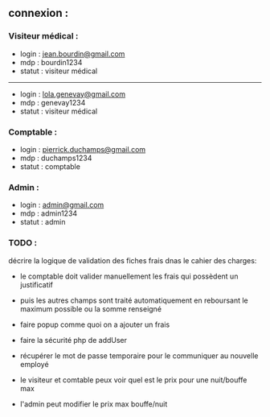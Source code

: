 ## connexion : 
### Visiteur médical :
* login : jean.bourdin@gmail.com
* mdp : bourdin1234
* statut : visiteur médical
---------------
* login : lola.genevay@gmail.com
* mdp : genevay1234
* statut : visiteur médical

### Comptable : 
* login : pierrick.duchamps@gmail.com
* mdp : duchamps1234
* statut : comptable

### Admin : 
* login : admin@gmail.com
* mdp : admin1234
* statut : admin

### TODO : 

décrire la logique de validation des fiches frais dnas le cahier des charges: 
 - le comptable doit valider manuellement les frais qui possèdent un justificatif
 - puis les autres champs sont traité automatiquement en reboursant le maximum possible ou la somme renseigné

- faire popup comme quoi on a ajouter un frais
- faire la sécurité php de addUser

- récupérer le mot de passe temporaire pour le communiquer au nouvelle employé

- le visiteur et comtable peux voir quel est le prix pour une nuit/bouffe max
- l'admin peut modifier le prix max bouffe/nuit